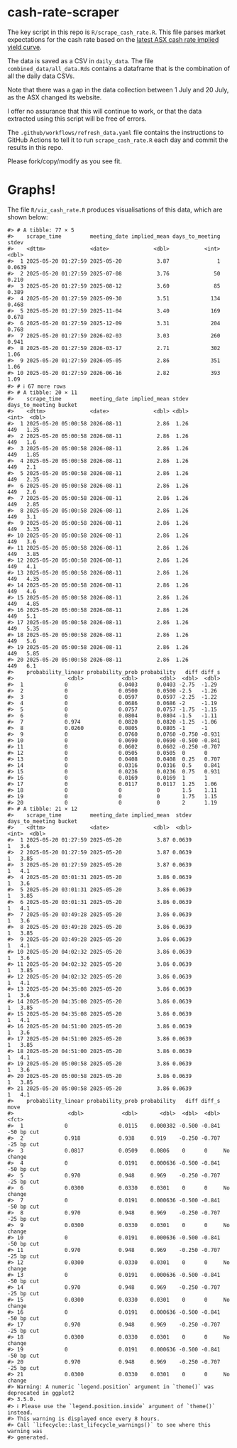 
<!-- README.md is generated from README.Rmd. Please edit that file -->

# cash-rate-scraper

The key script in this repo is `R/scrape_cash_rate.R`. This file parses
market expectations for the cash rate based on the [latest ASX cash rate
implied yield
curve](https://www.asx.com.au/markets/trade-our-derivatives-market/futures-market/rba-rate-tracker).

The data is saved as a CSV in `daily_data`. The file
`combined_data/all_data.Rds` contains a dataframe that is the
combination of all the daily data CSVs.

Note that there was a gap in the data collection between 1 July and 20
July, as the ASX changed its website.

I offer no assurance that this will continue to work, or that the data
extracted using this script will be free of errors.

The `.github/workflows/refresh_data.yaml` file contains the instructions
to GitHub Actions to tell it to run `scrape_cash_rate.R` each day and
commit the results in this repo.

Please fork/copy/modify as you see fit.

# Graphs!

The file `R/viz_cash_rate.R` produces visualisations of this data, which
are shown below:

    #> # A tibble: 77 × 5
    #>    scrape_time         meeting_date implied_mean days_to_meeting  stdev
    #>    <dttm>              <date>              <dbl>           <int>  <dbl>
    #>  1 2025-05-20 01:27:59 2025-05-20           3.87               1 0.0639
    #>  2 2025-05-20 01:27:59 2025-07-08           3.76              50 0.210 
    #>  3 2025-05-20 01:27:59 2025-08-12           3.60              85 0.389 
    #>  4 2025-05-20 01:27:59 2025-09-30           3.51             134 0.468 
    #>  5 2025-05-20 01:27:59 2025-11-04           3.40             169 0.678 
    #>  6 2025-05-20 01:27:59 2025-12-09           3.31             204 0.768 
    #>  7 2025-05-20 01:27:59 2026-02-03           3.03             260 0.941 
    #>  8 2025-05-20 01:27:59 2026-03-17           2.71             302 1.06  
    #>  9 2025-05-20 01:27:59 2026-05-05           2.86             351 1.06  
    #> 10 2025-05-20 01:27:59 2026-06-16           2.82             393 1.09  
    #> # ℹ 67 more rows
    #> # A tibble: 20 × 11
    #>    scrape_time         meeting_date implied_mean stdev days_to_meeting bucket
    #>    <dttm>              <date>              <dbl> <dbl>           <int>  <dbl>
    #>  1 2025-05-20 05:00:58 2026-08-11           2.86  1.26             449   1.35
    #>  2 2025-05-20 05:00:58 2026-08-11           2.86  1.26             449   1.6 
    #>  3 2025-05-20 05:00:58 2026-08-11           2.86  1.26             449   1.85
    #>  4 2025-05-20 05:00:58 2026-08-11           2.86  1.26             449   2.1 
    #>  5 2025-05-20 05:00:58 2026-08-11           2.86  1.26             449   2.35
    #>  6 2025-05-20 05:00:58 2026-08-11           2.86  1.26             449   2.6 
    #>  7 2025-05-20 05:00:58 2026-08-11           2.86  1.26             449   2.85
    #>  8 2025-05-20 05:00:58 2026-08-11           2.86  1.26             449   3.1 
    #>  9 2025-05-20 05:00:58 2026-08-11           2.86  1.26             449   3.35
    #> 10 2025-05-20 05:00:58 2026-08-11           2.86  1.26             449   3.6 
    #> 11 2025-05-20 05:00:58 2026-08-11           2.86  1.26             449   3.85
    #> 12 2025-05-20 05:00:58 2026-08-11           2.86  1.26             449   4.1 
    #> 13 2025-05-20 05:00:58 2026-08-11           2.86  1.26             449   4.35
    #> 14 2025-05-20 05:00:58 2026-08-11           2.86  1.26             449   4.6 
    #> 15 2025-05-20 05:00:58 2026-08-11           2.86  1.26             449   4.85
    #> 16 2025-05-20 05:00:58 2026-08-11           2.86  1.26             449   5.1 
    #> 17 2025-05-20 05:00:58 2026-08-11           2.86  1.26             449   5.35
    #> 18 2025-05-20 05:00:58 2026-08-11           2.86  1.26             449   5.6 
    #> 19 2025-05-20 05:00:58 2026-08-11           2.86  1.26             449   5.85
    #> 20 2025-05-20 05:00:58 2026-08-11           2.86  1.26             449   6.1 
    #>    probability_linear probability_prob probability   diff diff_s
    #>                 <dbl>            <dbl>       <dbl>  <dbl>  <dbl>
    #>  1             0                0.0403      0.0403 -2.75  -1.29 
    #>  2             0                0.0500      0.0500 -2.5   -1.26 
    #>  3             0                0.0597      0.0597 -2.25  -1.22 
    #>  4             0                0.0686      0.0686 -2     -1.19 
    #>  5             0                0.0757      0.0757 -1.75  -1.15 
    #>  6             0                0.0804      0.0804 -1.5   -1.11 
    #>  7             0.974            0.0820      0.0820 -1.25  -1.06 
    #>  8             0.0260           0.0805      0.0805 -1     -1    
    #>  9             0                0.0760      0.0760 -0.750 -0.931
    #> 10             0                0.0690      0.0690 -0.500 -0.841
    #> 11             0                0.0602      0.0602 -0.250 -0.707
    #> 12             0                0.0505      0.0505  0      0    
    #> 13             0                0.0408      0.0408  0.25   0.707
    #> 14             0                0.0316      0.0316  0.5    0.841
    #> 15             0                0.0236      0.0236  0.75   0.931
    #> 16             0                0.0169      0.0169  1      1    
    #> 17             0                0.0117      0.0117  1.25   1.06 
    #> 18             0                0           0       1.5    1.11 
    #> 19             0                0           0       1.75   1.15 
    #> 20             0                0           0       2      1.19
    #> # A tibble: 21 × 12
    #>    scrape_time         meeting_date implied_mean  stdev days_to_meeting bucket
    #>    <dttm>              <date>              <dbl>  <dbl>           <int>  <dbl>
    #>  1 2025-05-20 01:27:59 2025-05-20           3.87 0.0639               1   3.6 
    #>  2 2025-05-20 01:27:59 2025-05-20           3.87 0.0639               1   3.85
    #>  3 2025-05-20 01:27:59 2025-05-20           3.87 0.0639               1   4.1 
    #>  4 2025-05-20 03:01:31 2025-05-20           3.86 0.0639               1   3.6 
    #>  5 2025-05-20 03:01:31 2025-05-20           3.86 0.0639               1   3.85
    #>  6 2025-05-20 03:01:31 2025-05-20           3.86 0.0639               1   4.1 
    #>  7 2025-05-20 03:49:28 2025-05-20           3.86 0.0639               1   3.6 
    #>  8 2025-05-20 03:49:28 2025-05-20           3.86 0.0639               1   3.85
    #>  9 2025-05-20 03:49:28 2025-05-20           3.86 0.0639               1   4.1 
    #> 10 2025-05-20 04:02:32 2025-05-20           3.86 0.0639               1   3.6 
    #> 11 2025-05-20 04:02:32 2025-05-20           3.86 0.0639               1   3.85
    #> 12 2025-05-20 04:02:32 2025-05-20           3.86 0.0639               1   4.1 
    #> 13 2025-05-20 04:35:08 2025-05-20           3.86 0.0639               1   3.6 
    #> 14 2025-05-20 04:35:08 2025-05-20           3.86 0.0639               1   3.85
    #> 15 2025-05-20 04:35:08 2025-05-20           3.86 0.0639               1   4.1 
    #> 16 2025-05-20 04:51:00 2025-05-20           3.86 0.0639               1   3.6 
    #> 17 2025-05-20 04:51:00 2025-05-20           3.86 0.0639               1   3.85
    #> 18 2025-05-20 04:51:00 2025-05-20           3.86 0.0639               1   4.1 
    #> 19 2025-05-20 05:00:58 2025-05-20           3.86 0.0639               1   3.6 
    #> 20 2025-05-20 05:00:58 2025-05-20           3.86 0.0639               1   3.85
    #> 21 2025-05-20 05:00:58 2025-05-20           3.86 0.0639               1   4.1 
    #>    probability_linear probability_prob probability   diff diff_s move      
    #>                 <dbl>            <dbl>       <dbl>  <dbl>  <dbl> <fct>     
    #>  1             0                0.0115    0.000382 -0.500 -0.841 -50 bp cut
    #>  2             0.918            0.938     0.919    -0.250 -0.707 -25 bp cut
    #>  3             0.0817           0.0509    0.0806    0      0     No change 
    #>  4             0                0.0191    0.000636 -0.500 -0.841 -50 bp cut
    #>  5             0.970            0.948     0.969    -0.250 -0.707 -25 bp cut
    #>  6             0.0300           0.0330    0.0301    0      0     No change 
    #>  7             0                0.0191    0.000636 -0.500 -0.841 -50 bp cut
    #>  8             0.970            0.948     0.969    -0.250 -0.707 -25 bp cut
    #>  9             0.0300           0.0330    0.0301    0      0     No change 
    #> 10             0                0.0191    0.000636 -0.500 -0.841 -50 bp cut
    #> 11             0.970            0.948     0.969    -0.250 -0.707 -25 bp cut
    #> 12             0.0300           0.0330    0.0301    0      0     No change 
    #> 13             0                0.0191    0.000636 -0.500 -0.841 -50 bp cut
    #> 14             0.970            0.948     0.969    -0.250 -0.707 -25 bp cut
    #> 15             0.0300           0.0330    0.0301    0      0     No change 
    #> 16             0                0.0191    0.000636 -0.500 -0.841 -50 bp cut
    #> 17             0.970            0.948     0.969    -0.250 -0.707 -25 bp cut
    #> 18             0.0300           0.0330    0.0301    0      0     No change 
    #> 19             0                0.0191    0.000636 -0.500 -0.841 -50 bp cut
    #> 20             0.970            0.948     0.969    -0.250 -0.707 -25 bp cut
    #> 21             0.0300           0.0330    0.0301    0      0     No change
    #> Warning: A numeric `legend.position` argument in `theme()` was deprecated in ggplot2
    #> 3.5.0.
    #> ℹ Please use the `legend.position.inside` argument of `theme()` instead.
    #> This warning is displayed once every 8 hours.
    #> Call `lifecycle::last_lifecycle_warnings()` to see where this warning was
    #> generated.
